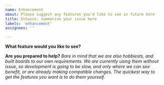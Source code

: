 ```yaml
---
name: Enhancement
about: Please suggest any features you'd like to see in future here 
title: Enhance: summarise your issue here 
labels: 'enhancement'
assignees: ''

---
```

**What feature would you like to see?**



**Are you prepared to help?** 
_Bare in mind that we are also hobbiests, and built boards to our own requirements._ 
_We are currently using them without issue, so development is going to be slow, and only where we can see benefit, or are already making compatible changes. The quickest way to get the features you want is to do them yourself._
